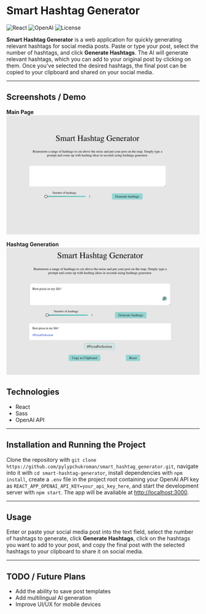 # Smart Hashtag Generator

![React](https://img.shields.io/badge/React-19.1.1-blue?logo=react&logoColor=white)
![OpenAI](https://img.shields.io/badge/OpenAI-5.12.2-red)
![License](https://img.shields.io/badge/License-MIT-green)

**Smart Hashtag Generator** is a web application for quickly generating relevant hashtags for social media posts. Paste or type your post, select the number of hashtags, and click **Generate Hashtags**. The AI will generate relevant hashtags, which you can add to your original post by clicking on them. Once you've selected the desired hashtags, the final post can be copied to your clipboard and shared on your social media.

---

## Screenshots / Demo

**Main Page**  
![Main Page](./screenshots/main.png)

**Hashtag Generation**  
![Hashtag Generation](./screenshots/generate.png)


## Technologies

- React
- Sass
- OpenAI API

---

## Installation and Running the Project

Clone the repository with `git clone https://github.com/pylypchukroman/smart_hashtag_generator.git`, navigate into it with `cd smart-hashtag-generator`, install dependencies with `npm install`, create a `.env` file in the project root containing your OpenAI API key as `REACT_APP_OPENAI_API_KEY=your_api_key_here`, and start the development server with `npm start`. The app will be available at [http://localhost:3000](http://localhost:3000).

---

## Usage

Enter or paste your social media post into the text field, select the number of hashtags to generate, click **Generate Hashtags**, click on the hashtags you want to add to your post, and copy the final post with the selected hashtags to your clipboard to share it on social media.

---

## TODO / Future Plans

- Add the ability to save post templates
- Add multilingual AI generation
- Improve UI/UX for mobile devices
